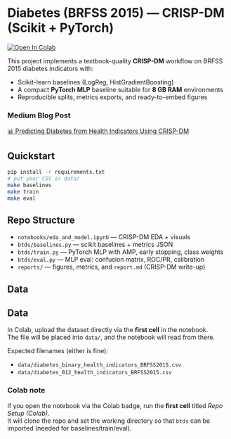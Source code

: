 # Diabetes (BRFSS 2015) — CRISP-DM (Scikit + PyTorch)

[![Open In Colab](https://colab.research.google.com/assets/colab-badge.svg)](https://colab.research.google.com/github/mkennedy85/diabetes-crispdm/blob/main/notebooks/eda_and_model.ipynb)

This project implements a textbook-quality **CRISP-DM** workflow on BRFSS 2015 diabetes indicators with:
- Scikit-learn baselines (LogReg, HistGradientBoosting)
- A compact **PyTorch MLP** baseline suitable for **8 GB RAM** environments
- Reproducible splits, metrics exports, and ready-to-embed figures

### Medium Blog Post

[📊 Predicting Diabetes from Health Indicators Using CRISP-DM](https://medium.com/@michaellkennedy/predicting-diabetes-from-health-indicators-using-crisp-dm-c824c5700e26)

## Quickstart
```bash
pip install -r requirements.txt
# put your CSV in data/
make baselines
make train
make eval
```

## Repo Structure
- `notebooks/eda_and_model.ipynb` — CRISP-DM EDA + visuals
- `btds/baselines.py` — scikit baselines + metrics JSON
- `btds/train.py` — PyTorch MLP with AMP, early stopping, class weights
- `btds/eval.py` — MLP eval: confusion matrix, ROC/PR, calibration
- `reports/` — figures, metrics, and `report.md` (CRISP-DM write-up)

## Data
## Data

In Colab, upload the dataset directly via the **first cell** in the notebook.  
The file will be placed into `data/`, and the notebook will read from there.

Expected filenames (either is fine):
- `data/diabetes_binary_health_indicators_BRFSS2015.csv`
- `data/diabetes_012_health_indicators_BRFSS2015.csv`


### Colab note
If you open the notebook via the Colab badge, run the **first cell** titled *Repo Setup (Colab)*.  
It will clone the repo and set the working directory so that `btds` can be imported (needed for baselines/train/eval).
